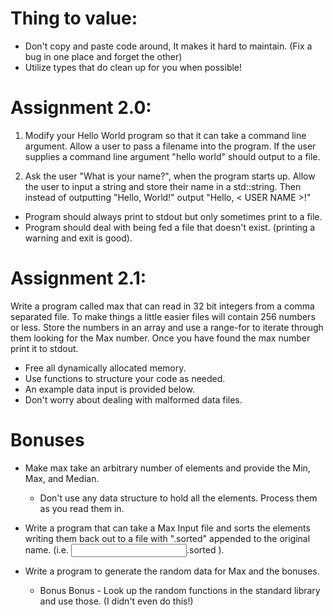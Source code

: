 # Thing to value:

* Don't copy and paste code around, It makes it hard to maintain. (Fix a bug in one place and forget the other)
* Utilize types that do clean up for you when possible!

# Assignment 2.0:

1. Modify your Hello World program so that it can take a command line argument. Allow a user to pass a filename into the program. If the user supplies a command line argument "hello world" should output to a file.

2. Ask the user "What is your name?", when the program starts up. Allow the user to input a string and store their name in a std::string. Then instead of outputting "Hello, World!" output "Hello, < USER NAME >!"

* Program should always print to stdout but only sometimes print to a file. 
* Program should deal with being fed a file that doesn't exist. (printing a warning and exit is good). 

# Assignment 2.1:

Write a program called max that can read in 32 bit integers from a comma separated file. To make things a little easier files will contain 256 numbers or less. Store the numbers in an array and use a range-for to iterate through them looking for the Max number. Once you have found the max number print it to stdout. 

* Free all dynamically allocated memory. 
* Use functions to structure your code as needed. 
* An example data input is provided below. 
* Don't worry about dealing with malformed data files. 

# Bonuses

* Make max take an arbitrary number of elements and provide the Min, Max, and Median. 
  * Don't use any data structure to hold all the elements. Process them as you read them in. 

* Write a program that can take a Max Input file and sorts the elements writing them back out to a file with ".sorted" appended to the original name. (i.e. <input file name>.sorted ).

* Write a program to generate the random data for Max and the bonuses. 
  * Bonus Bonus - Look up the random functions in the standard library and use those.  (I didn't even do this!)
  

